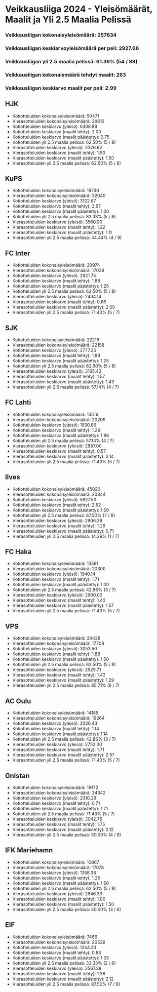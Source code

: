 # Veikkausliiga 2024 - Yleisömäärät, Maalit ja Yli 2.5 Maalia Pelissä

### Veikkausliigan kokonaisyleisömäärä: 257634
### Veikkausliigan keskiarvoyleisömäärä per peli: 2927.66
### Veikkausliigan yli 2.5 maalia pelissä: 61.36% (54 / 88)
### Veikkausliigan kokonaismäärä tehdyt maalit: 263
### Veikkausliigan keskiarvo maalit per peli: 2.99

## HJK
- Kotiotteluiden kokonaisyleisömäärä: 50471
- Vierasotteluiden kokonaisyleisömäärä: 26613
- Kotiotteluiden keskiarvo (yleisö): 6308.88
- Kotiotteluiden keskiarvo (maalit tehty): 2.00
- Kotiotteluiden keskiarvo (maalit päästetty): 0.75
- Kotiotteluiden yli 2.5 maalia pelissä: 62.50% (5 / 8)
- Vierasotteluiden keskiarvo (yleisö): 3326.62
- Vierasotteluiden keskiarvo (maalit tehty): 1.50
- Vierasotteluiden keskiarvo (maalit päästetty): 1.50
- Vierasotteluiden yli 2.5 maalia pelissä: 62.50% (5 / 8)

## KuPS
- Kotiotteluiden kokonaisyleisömäärä: 18736
- Vierasotteluiden kokonaisyleisömäärä: 32040
- Kotiotteluiden keskiarvo (yleisö): 3122.67
- Kotiotteluiden keskiarvo (maalit tehty): 2.67
- Kotiotteluiden keskiarvo (maalit päästetty): 1.00
- Kotiotteluiden yli 2.5 maalia pelissä: 83.33% (5 / 6)
- Vierasotteluiden keskiarvo (yleisö): 3560.00
- Vierasotteluiden keskiarvo (maalit tehty): 1.22
- Vierasotteluiden keskiarvo (maalit päästetty): 1.11
- Vierasotteluiden yli 2.5 maalia pelissä: 44.44% (4 / 9)

## FC Inter
- Kotiotteluiden kokonaisyleisömäärä: 20974
- Vierasotteluiden kokonaisyleisömäärä: 17039
- Kotiotteluiden keskiarvo (yleisö): 2621.75
- Kotiotteluiden keskiarvo (maalit tehty): 1.88
- Kotiotteluiden keskiarvo (maalit päästetty): 1.25
- Kotiotteluiden yli 2.5 maalia pelissä: 62.50% (5 / 8)
- Vierasotteluiden keskiarvo (yleisö): 2434.14
- Vierasotteluiden keskiarvo (maalit tehty): 0.86
- Vierasotteluiden keskiarvo (maalit päästetty): 2.00
- Vierasotteluiden yli 2.5 maalia pelissä: 71.43% (5 / 7)

## SJK
- Kotiotteluiden kokonaisyleisömäärä: 22218
- Vierasotteluiden kokonaisyleisömäärä: 22158
- Kotiotteluiden keskiarvo (yleisö): 2777.25
- Kotiotteluiden keskiarvo (maalit tehty): 1.88
- Kotiotteluiden keskiarvo (maalit päästetty): 1.25
- Kotiotteluiden yli 2.5 maalia pelissä: 62.50% (5 / 8)
- Vierasotteluiden keskiarvo (yleisö): 3165.43
- Vierasotteluiden keskiarvo (maalit tehty): 1.57
- Vierasotteluiden keskiarvo (maalit päästetty): 1.43
- Vierasotteluiden yli 2.5 maalia pelissä: 57.14% (4 / 7)

## FC Lahti
- Kotiotteluiden kokonaisyleisömäärä: 13516
- Vierasotteluiden kokonaisyleisömäärä: 20209
- Kotiotteluiden keskiarvo (yleisö): 1930.86
- Kotiotteluiden keskiarvo (maalit tehty): 1.29
- Kotiotteluiden keskiarvo (maalit päästetty): 1.86
- Kotiotteluiden yli 2.5 maalia pelissä: 57.14% (4 / 7)
- Vierasotteluiden keskiarvo (yleisö): 2887.00
- Vierasotteluiden keskiarvo (maalit tehty): 0.57
- Vierasotteluiden keskiarvo (maalit päästetty): 2.14
- Vierasotteluiden yli 2.5 maalia pelissä: 71.43% (5 / 7)

## Ilves
- Kotiotteluiden kokonaisyleisömäärä: 45020
- Vierasotteluiden kokonaisyleisömäärä: 20344
- Kotiotteluiden keskiarvo (yleisö): 5627.50
- Kotiotteluiden keskiarvo (maalit tehty): 2.62
- Kotiotteluiden keskiarvo (maalit päästetty): 1.50
- Kotiotteluiden yli 2.5 maalia pelissä: 87.50% (7 / 8)
- Vierasotteluiden keskiarvo (yleisö): 2906.29
- Vierasotteluiden keskiarvo (maalit tehty): 1.29
- Vierasotteluiden keskiarvo (maalit päästetty): 0.71
- Vierasotteluiden yli 2.5 maalia pelissä: 14.29% (1 / 7)

## FC Haka
- Kotiotteluiden kokonaisyleisömäärä: 13581
- Vierasotteluiden kokonaisyleisömäärä: 20300
- Kotiotteluiden keskiarvo (yleisö): 1940.14
- Kotiotteluiden keskiarvo (maalit tehty): 1.71
- Kotiotteluiden keskiarvo (maalit päästetty): 1.00
- Kotiotteluiden yli 2.5 maalia pelissä: 42.86% (3 / 7)
- Vierasotteluiden keskiarvo (yleisö): 2900.00
- Vierasotteluiden keskiarvo (maalit tehty): 1.43
- Vierasotteluiden keskiarvo (maalit päästetty): 1.57
- Vierasotteluiden yli 2.5 maalia pelissä: 71.43% (5 / 7)

## VPS
- Kotiotteluiden kokonaisyleisömäärä: 24428
- Vierasotteluiden kokonaisyleisömäärä: 17708
- Kotiotteluiden keskiarvo (yleisö): 3053.50
- Kotiotteluiden keskiarvo (maalit tehty): 1.88
- Kotiotteluiden keskiarvo (maalit päästetty): 1.50
- Kotiotteluiden yli 2.5 maalia pelissä: 62.50% (5 / 8)
- Vierasotteluiden keskiarvo (yleisö): 2529.71
- Vierasotteluiden keskiarvo (maalit tehty): 1.43
- Vierasotteluiden keskiarvo (maalit päästetty): 1.29
- Vierasotteluiden yli 2.5 maalia pelissä: 85.71% (6 / 7)

## AC Oulu
- Kotiotteluiden kokonaisyleisömäärä: 14185
- Vierasotteluiden kokonaisyleisömäärä: 19264
- Kotiotteluiden keskiarvo (yleisö): 2026.43
- Kotiotteluiden keskiarvo (maalit tehty): 1.14
- Kotiotteluiden keskiarvo (maalit päästetty): 1.14
- Kotiotteluiden yli 2.5 maalia pelissä: 42.86% (3 / 7)
- Vierasotteluiden keskiarvo (yleisö): 2752.00
- Vierasotteluiden keskiarvo (maalit tehty): 1.71
- Vierasotteluiden keskiarvo (maalit päästetty): 2.57
- Vierasotteluiden yli 2.5 maalia pelissä: 71.43% (5 / 7)

## Gnistan
- Kotiotteluiden kokonaisyleisömäärä: 16172
- Vierasotteluiden kokonaisyleisömäärä: 24342
- Kotiotteluiden keskiarvo (yleisö): 2310.29
- Kotiotteluiden keskiarvo (maalit tehty): 0.71
- Kotiotteluiden keskiarvo (maalit päästetty): 1.71
- Kotiotteluiden yli 2.5 maalia pelissä: 71.43% (5 / 7)
- Vierasotteluiden keskiarvo (yleisö): 3042.75
- Vierasotteluiden keskiarvo (maalit tehty): 1.75
- Vierasotteluiden keskiarvo (maalit päästetty): 2.12
- Vierasotteluiden yli 2.5 maalia pelissä: 50.00% (4 / 8)

## IFK Mariehamn
- Kotiotteluiden kokonaisyleisömäärä: 10867
- Vierasotteluiden kokonaisyleisömäärä: 17078
- Kotiotteluiden keskiarvo (yleisö): 1358.38
- Kotiotteluiden keskiarvo (maalit tehty): 1.25
- Kotiotteluiden keskiarvo (maalit päästetty): 1.50
- Kotiotteluiden yli 2.5 maalia pelissä: 62.50% (5 / 8)
- Vierasotteluiden keskiarvo (yleisö): 2846.33
- Vierasotteluiden keskiarvo (maalit tehty): 1.00
- Vierasotteluiden keskiarvo (maalit päästetty): 1.50
- Vierasotteluiden yli 2.5 maalia pelissä: 50.00% (3 / 6)

## EIF
- Kotiotteluiden kokonaisyleisömäärä: 7466
- Vierasotteluiden kokonaisyleisömäärä: 20539
- Kotiotteluiden keskiarvo (yleisö): 1244.33
- Kotiotteluiden keskiarvo (maalit tehty): 0.83
- Kotiotteluiden keskiarvo (maalit päästetty): 1.33
- Kotiotteluiden yli 2.5 maalia pelissä: 33.33% (2 / 6)
- Vierasotteluiden keskiarvo (yleisö): 2567.38
- Vierasotteluiden keskiarvo (maalit tehty): 1.38
- Vierasotteluiden keskiarvo (maalit päästetty): 2.12
- Vierasotteluiden yli 2.5 maalia pelissä: 87.50% (7 / 8)

